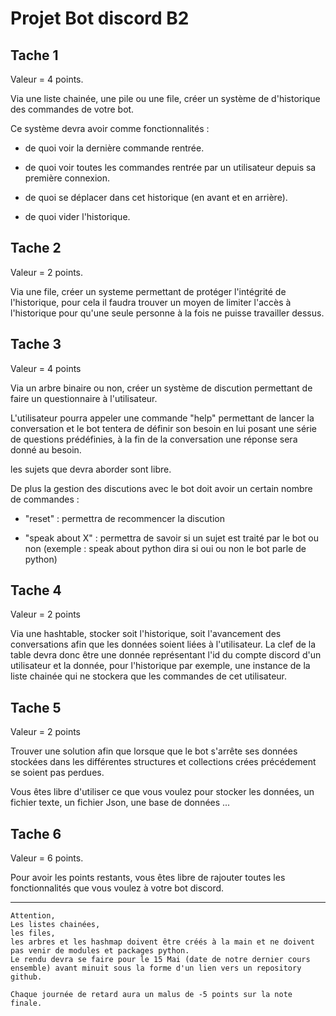 # Projet Bot discord B2

## Tache 1

Valeur = 4 points.

Via une liste chainée,
une pile ou une file,
créer un système de d'historique des commandes de votre bot.

Ce système devra avoir comme fonctionnalités :

- de quoi voir la dernière commande rentrée.

- de quoi voir toutes les commandes rentrée par un utilisateur depuis sa première connexion.

- de quoi se déplacer dans cet historique (en avant et en arrière).

- de quoi vider l'historique.

## Tache 2

Valeur = 2 points.

Via une file,
créer un systeme permettant de protéger l'intégrité de l'historique,
pour cela il faudra trouver un moyen de limiter l'accès à l'historique
pour qu'une seule personne à la fois ne puisse travailler dessus.

## Tache 3

Valeur = 4 points

Via un arbre binaire ou non, créer un système de discution permettant de faire un questionnaire à l'utilisateur.

L'utilisateur pourra appeler une commande "help" permettant de
lancer la conversation et le bot tentera de définir son besoin en lui posant une série de questions prédéfinies,
à la fin de la conversation une réponse sera donné au besoin.

les sujets que devra aborder sont libre.

De plus la gestion des discutions avec le bot doit avoir un certain nombre de commandes :

- "reset" : permettra de recommencer la discution

- "speak about X" : permettra de savoir si un sujet est traité par le bot ou non (exemple : speak about python dira si oui ou non le bot parle de python)

## Tache 4

Valeur = 2 points

Via une hashtable,
stocker soit l'historique,
soit l'avancement des conversations afin que les données soient liées à l'utilisateur.
La clef de la table devra donc être une donnée représentant l'id du compte discord d'un utilisateur et la donnée,
pour l'historique par exemple,
une instance de la liste chainée qui ne stockera que les commandes de cet utilisateur.

## Tache 5

Valeur = 2 points

Trouver une solution afin que lorsque que le bot s'arrête ses données stockées dans les différentes structures et collections crées précédement se soient pas perdues.

Vous êtes libre d'utiliser ce que vous voulez pour stocker les données,
un fichier texte,
un fichier Json,
une base de données
...

## Tache 6

Valeur = 6 points.

Pour avoir les points restants,
vous êtes libre de rajouter toutes les fonctionnalités que vous voulez à votre bot discord.

---

```
Attention,
Les listes chainées,
les files,
les arbres et les hashmap doivent être créés à la main et ne doivent pas venir de modules et packages python.
Le rendu devra se faire pour le 15 Mai (date de notre dernier cours ensemble) avant minuit sous la forme d'un lien vers un repository github.

Chaque journée de retard aura un malus de -5 points sur la note finale.
```
